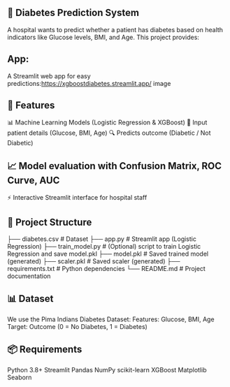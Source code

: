 
## 🏥 Diabetes Prediction System
A hospital wants to predict whether a patient has diabetes based on health indicators like Glucose levels, BMI, and Age. This project provides:

## App:
A Streamlit web app for easy predictions:https://xgboostdiabetes.streamlit.app/ image

## 🚀 Features
📊 Machine Learning Models (Logistic Regression & XGBoost)
🧾 Input patient details (Glucose, BMI, Age)
🔍 Predicts outcome (Diabetic / Not Diabetic)

## 📈 Model evaluation with Confusion Matrix, ROC Curve, AUC
⚡ Interactive Streamlit interface for hospital staff

## 📂 Project Structure
├── diabetes.csv              # Dataset
├── app.py                    # Streamlit app (Logistic Regression)
├── train_model.py            # (Optional) script to train Logistic Regression and save model.pkl
├── model.pkl                 # Saved trained model (generated)
├── scaler.pkl                # Saved scaler (generated)
├── requirements.txt          # Python dependencies
└── README.md                 # Project documentation

## 📊 Dataset
We use the Pima Indians Diabetes Dataset:
Features: Glucose, BMI, Age
Target: Outcome (0 = No Diabetes, 1 = Diabetes)

## 📦 Requirements
Python 3.8+
Streamlit
Pandas
NumPy
scikit-learn
XGBoost
Matplotlib
Seaborn
